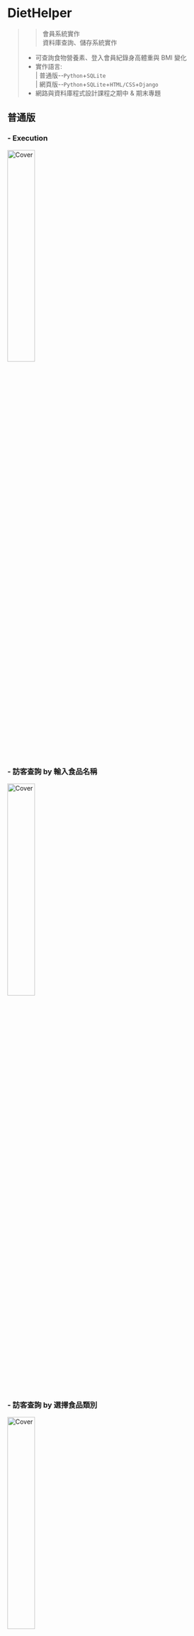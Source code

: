 # DietHelper
>> 會員系統實作<br>
>> 資料庫查詢、儲存系統實作<br>
> - 可查詢食物營養素、登入會員紀錄身高體重與 BMI 變化 <br>
> - 實作語言: <br>
>| 普通版--`Python`+`SQLite`<br>
>| 網頁版--`Python`+`SQLite`+`HTML/CSS`+`Django`
> - 網路與資料庫程式設計課程之期中 & 期末專題

## 普通版
### - Execution
<img src="photo/initial.png" alt="Cover" width="35%"/> <br>

### - 訪客查詢 by 輸入食品名稱
<img src="photo/查詢0_輸入食品名稱.png" alt="Cover" width="35%"/> <br>

### - 訪客查詢 by 選擇食品類別
<img src="photo/查詢1_選擇食品類別.png" alt="Cover" width="35%"/> <br>
#### 再選擇目標食品
<img src="photo/查詢1_選擇目標食品.png" alt="Cover" width="35%"/> <br>

<img src="photo/預設100g.png" alt="Cover" width="35%"/> <br>

<img src="photo/客製化重量計算.png" alt="Cover" width="35%"/> <br>

### - 加入會員
<img src="photo/註冊會員.png" alt="Cover" width="35%"/> <br>
### - 會員登入
<img src="photo/會員登入.png" alt="Cover" width="35%"/> <br>
#### 密碼錯誤
<img src="photo/登入密碼錯誤.png" alt="Cover" width="35%"/> <br>
#### 登入成功
<img src="photo/登入成功.png" alt="Cover" width="35%"/> <br>
### - About Body
`會顯示最新資料` <br>
<img src="photo/about_body.png" alt="Cover" width="35%"/> <br>
#### 新增資料
<img src="photo/新增資料.png" alt="Cover" width="35%"/> <br>
#### 新增資料成功(會幫你計算出 BMI)
<img src="photo/新增資料成功.png" alt="Cover" width="35%"/> <br>
#### 修改資料
<img src="photo/修改資料.png" alt="Cover" width="35%"/> <br>
#### 查詢過去資料
<img src="photo/查詢過去紀錄.png" alt="Cover" width="35%"/> <br>
## 簡易網頁版
### - 首頁
<img src="photo/首頁.png" alt="Cover" width="35%"/> <br>
### - 會員註冊
<img src="photo/會員註冊.png" alt="Cover" width="35%"/> <br>
#### 註冊失敗
<img src="photo/名稱已被人使用.png" alt="Cover" width="35%"/> <br>
<img src="photo/兩次密碼不同.png" alt="Cover" width="35%"/> <br>
#### 註冊成功
<img src="photo/註冊成功.png" alt="Cover" width="35%"/> <br>
### - 登入會員
<img src="photo/登入.png" alt="Cover" width="35%"/> <br>
### - 成功登入
<img src="photo/成功登入.png" alt="Cover" width="35%"/> <br>
### - 我的身體資訊
<img src="photo/我的身體紀錄.png" alt="Cover" width="35%"/> <br>
### - 新增資料
<img src="photo/新增資料web.png" alt="Cover" width="35%"/> <br>
#### 計算 BMI
<img src="photo/計算BMI.png" alt="Cover" width="35%"/> <br>
#### 新增成功
<img src="photo/成功紀錄.png" alt="Cover" width="35%"/> <br>
### - 查詢過去紀錄
<img src="photo/查詢過去.png" alt="Cover" width="35%"/> <br>
#### 刪除資料
<img src="photo/刪除1.png" alt="Cover" width="35%"/> <br>
#### 成功刪除
<img src="photo/刪除2.png" alt="Cover" width="35%"/> <br>
#### 登出
<img src="photo/登出.png" alt="Cover" width="35%"/> <br>
